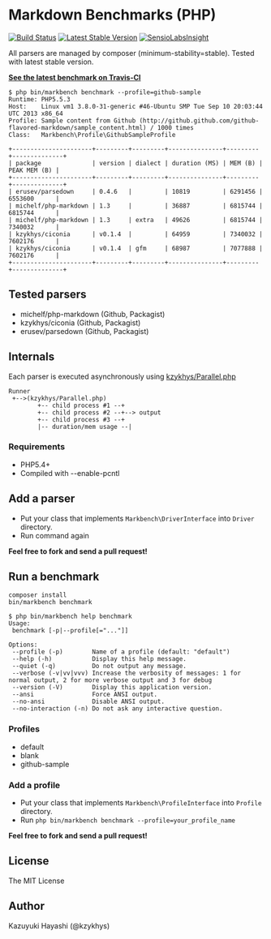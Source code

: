 Markdown Benchmarks (PHP)
=========================

[![Build Status](https://travis-ci.org/kzykhys/Markbench.png?branch=master)](https://travis-ci.org/kzykhys/Markbench)
[![Latest Stable Version](https://poser.pugx.org/kzykhys/markbench/v/stable.png)](https://packagist.org/packages/kzykhys/markbench)
[![SensioLabsInsight](https://insight.sensiolabs.com/projects/f85a4034-6089-4b14-acb5-990e202a5a55/mini.png)](https://insight.sensiolabs.com/projects/f85a4034-6089-4b14-acb5-990e202a5a55)

All parsers are managed by composer (minimum-stability=stable).
Tested with latest stable version.

[**See the latest benchmark on Travis-CI**](https://travis-ci.org/kzykhys/Markbench)

```
$ php bin/markbench benchmark --profile=github-sample
Runtime: PHP5.5.3
Host:    Linux vm1 3.8.0-31-generic #46-Ubuntu SMP Tue Sep 10 20:03:44 UTC 2013 x86_64
Profile: Sample content from Github (http://github.github.com/github-flavored-markdown/sample_content.html) / 1000 times
Class:   Markbench\Profile\GithubSampleProfile

+----------------------+---------+---------+---------------+---------+--------------+
| package              | version | dialect | duration (MS) | MEM (B) | PEAK MEM (B) |
+----------------------+---------+---------+---------------+---------+--------------+
| erusev/parsedown     | 0.4.6   |         | 10819         | 6291456 | 6553600      |
| michelf/php-markdown | 1.3     |         | 36887         | 6815744 | 6815744      |
| michelf/php-markdown | 1.3     | extra   | 49626         | 6815744 | 7340032      |
| kzykhys/ciconia      | v0.1.4  |         | 64959         | 7340032 | 7602176      |
| kzykhys/ciconia      | v0.1.4  | gfm     | 68987         | 7077888 | 7602176      |
+----------------------+---------+---------+---------------+---------+--------------+
```

Tested parsers
--------------

* michelf/php-markdown (Github, Packagist)
* kzykhys/ciconia (Github, Packagist)
* erusev/parsedown (Github, Packagist)

Internals
---------

Each parser is executed asynchronously using [kzykhys/Parallel.php](https://github.com/kzykhys/Parallel.php)

```
Runner
 +-->(kzykhys/Parallel.php)
        +-- child process #1 --+
        +-- child process #2 --+--> output
        +-- child process #3 --+
        |-- duration/mem usage --|
```

### Requirements

* PHP5.4+
* Compiled with --enable-pcntl

Add a parser
------------

* Put your class that implements `Markbench\DriverInterface` into `Driver` directory.
* Run command again

**Feel free to fork and send a pull request!**

Run a benchmark
---------------

```
composer install
bin/markbench benchmark
```

```
$ php bin/markbench help benchmark
Usage:
 benchmark [-p|--profile[="..."]]

Options:
 --profile (-p)        Name of a profile (default: "default")
 --help (-h)           Display this help message.
 --quiet (-q)          Do not output any message.
 --verbose (-v|vv|vvv) Increase the verbosity of messages: 1 for normal output, 2 for more verbose output and 3 for debug
 --version (-V)        Display this application version.
 --ansi                Force ANSI output.
 --no-ansi             Disable ANSI output.
 --no-interaction (-n) Do not ask any interactive question.
```

### Profiles

* default
* blank
* github-sample

### Add a profile

* Put your class that implements `Markbench\ProfileInterface` into `Profile` directory.
* Run `php bin/markbench benchmark --profile=your_profile_name`

**Feel free to fork and send a pull request!**

License
-------

The MIT License

Author
------

Kazuyuki Hayashi (@kzykhys)